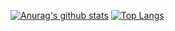 [![Anurag's github stats](https://github-readme-stats.vercel.app/api?username=ShunichiTanaka&count_private=true&show_icons=true&theme=monokai)](https://github.com/anuraghazra/github-readme-stats)
[![Top Langs](https://github-readme-stats.vercel.app/api/top-langs/?username=ShunichiTanaka&layout=compact&hide=c%2B%2B,html)](https://github.com/anuraghazra/github-readme-stats)
